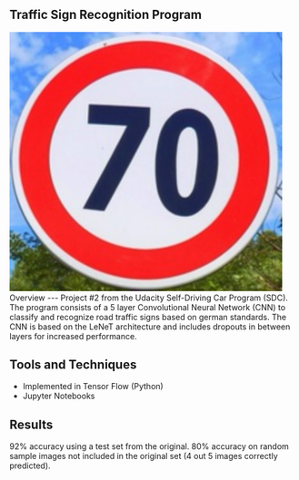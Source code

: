 ## Traffic Sign Recognition Program

<img src=" Extra Images/70.jpg" width="480" alt="Combined Image" />
Overview
---
Project #2 from the Udacity Self-Driving Car Program (SDC).
The program consists of a 5 layer Convolutional Neural Network (CNN) to classify and recognize road traffic signs based on german standards.
The CNN is based on the LeNeT architecture and includes dropouts in between layers for increased performance.

Tools and Techniques
---

* Implemented in Tensor Flow (Python)
* Jupyter Notebooks

Results
---
92% accuracy using a test set from the original.
80% accuracy on random sample images not included in the original set (4 out 5 images correctly predicted). 
